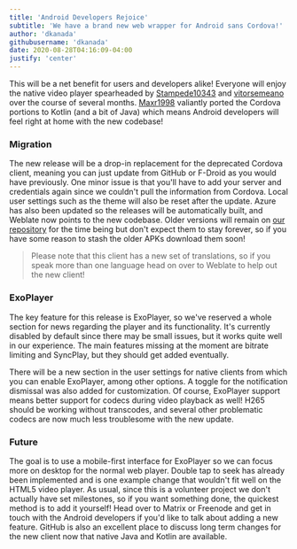 ```yaml
---
title: 'Android Developers Rejoice'
subtitle: 'We have a brand new web wrapper for Android sans Cordova!'
author: 'dkanada'
githubusername: 'dkanada'
date: 2020-08-28T04:16:09-04:00
justify: 'center'
---
```


This will be a net benefit for users and developers alike!
Everyone will enjoy the native video player spearheaded by [Stampede10343](https://github.com/Stampede10343) and [vitorsemeano](https://github.com/vitorsemeano) over the course of several months.
[Maxr1998](https://github.com/Maxr1998) valiantly ported the Cordova portions to Kotlin (and a bit of Java) which means Android developers will feel right at home with the new codebase!

<!--more-->

### Migration

The new release will be a drop-in replacement for the deprecated Cordova client, meaning you can just update from GitHub or F-Droid as you would have previously.
One minor issue is that you'll have to add your server and credentials again since we couldn't pull the information from Cordova.
Local user settings such as the theme will also be reset after the update.
Azure has also been updated so the releases will be automatically built, and Weblate now points to the new codebase.
Older versions will remain on [our repository](https://repo.jellyfin.org) for the time being but don't expect them to stay forever, so if you have some reason to stash the older APKs download them soon!

> Please note that this client has a new set of translations, so if you speak more than one language head on over to Weblate to help out the new client!

### ExoPlayer

The key feature for this release is ExoPlayer, so we've reserved a whole section for news regarding the player and its functionality.
It's currently disabled by default since there may be small issues, but it works quite well in our experience.
The main features missing at the moment are bitrate limiting and SyncPlay, but they should get added eventually.

There will be a new section in the user settings for native clients from which you can enable ExoPlayer, among other options.
A toggle for the notification dismissal was also added for customization.
Of course, ExoPlayer support means better support for codecs during video playback as well!
H265 should be working without transcodes, and several other problematic codecs are now much less troublesome with the new update.

### Future

The goal is to use a mobile-first interface for ExoPlayer so we can focus more on desktop for the normal web player.
Double tap to seek has already been implemented and is one example change that wouldn't fit well on the HTML5 video player.
As usual, since this is a volunteer project we don't actually have set milestones, so if you want something done, the quickest method is to add it yourself!
Head over to Matrix or Freenode and get in touch with the Android developers if you'd like to talk about adding a new feature.
GitHub is also an excellent place to discuss long term changes for the new client now that native Java and Kotlin are available.
